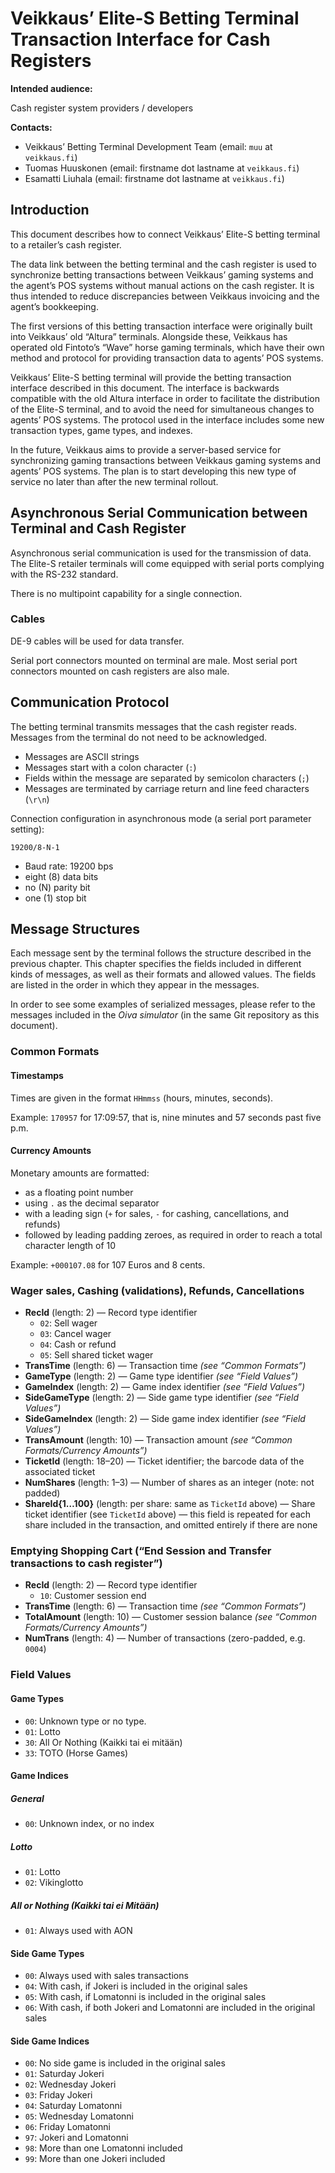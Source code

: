 
Veikkaus’ Elite-S Betting Terminal Transaction Interface for Cash Registers
===============================================================================

**Intended audience:**

Cash register system providers / developers

**Contacts:**

- Veikkaus’ Betting Terminal Development Team (email: `muu` at `veikkaus.fi`)
- Tuomas Huuskonen (email: firstname dot lastname at `veikkaus.fi`)
- Esamatti Liuhala (email: firstname dot lastname at `veikkaus.fi`)


Introduction
-------------------------------------------------------------------------------

This document describes how to connect Veikkaus’ Elite-S betting terminal to a retailer’s cash register.

The data link between the betting terminal and the cash register is used to synchronize betting transactions between Veikkaus’ gaming systems and the agent’s POS systems without manual actions on the cash register. It is thus intended to reduce discrepancies between Veikkaus invoicing and the agent’s bookkeeping.

The first versions of this betting transaction interface were originally built into Veikkaus’ old “Altura” terminals. Alongside these, Veikkaus has operated old Fintoto’s “Wave” horse gaming terminals, which have their own method and protocol for providing transaction data to agents’ POS systems.

Veikkaus’ Elite-S betting terminal will provide the betting transaction interface described in this document. The interface is backwards compatible with the old Altura interface in order to facilitate the distribution of the Elite-S terminal, and to avoid the need for simultaneous changes to agents’ POS systems. The protocol used in the interface includes some new transaction types, game types, and indexes.

In the future, Veikkaus aims to provide a server-based service for synchronizing gaming transactions between Veikkaus gaming systems and agents’ POS systems. The plan is to start developing this new type of service no later than after the new terminal rollout.


Asynchronous Serial Communication between Terminal and Cash Register
-------------------------------------------------------------------------------

Asynchronous serial communication is used for the transmission of data. The Elite-S retailer terminals will come equipped with serial ports complying with the RS-232 standard.

There is no multipoint capability for a single connection.


### Cables

DE-9 cables will be used for data transfer.

Serial port connectors mounted on terminal are male. Most serial port connectors mounted on cash registers are also male.


Communication Protocol
-------------------------------------------------------------------------------

The betting terminal transmits messages that the cash register reads. Messages from the terminal do not need to be acknowledged.

- Messages are ASCII strings
- Messages start with a colon character (`:`)
- Fields within the message are separated by semicolon characters (`;`)
- Messages are terminated by carriage return and line feed characters (`\r\n`)

Connection configuration in asynchronous mode (a serial port parameter setting):

    19200/8-N-1

- Baud rate: 19200 bps
- eight (8) data bits
- no (N) parity bit
- one (1) stop bit


Message Structures
-------------------------------------------------------------------------------

Each message sent by the terminal follows the structure described in the previous chapter. This chapter specifies the fields included in different kinds of messages, as well as their formats and allowed values. The fields are listed in the order in which they appear in the messages.

In order to see some examples of serialized messages, please refer to the messages included in the _Oiva simulator_ (in the same Git repository as this document).


### Common Formats

#### Timestamps

Times are given in the format `HHmmss` (hours, minutes, seconds).

Example: `170957` for 17:09:57, that is, nine minutes and 57 seconds past five p.m.

#### Currency Amounts

Monetary amounts are formatted:

- as a floating point number
- using `.` as the decimal separator
- with a leading sign (`+` for sales, `-` for cashing, cancellations, and refunds)
- followed by leading padding zeroes, as required in order to reach a total character length of 10

Example: `+000107.08` for 107 Euros and 8 cents.


### Wager sales, Cashing (validations), Refunds, Cancellations

- **RecId** (length: 2) — Record type identifier
    - `02`: Sell wager
    - `03`: Cancel wager
    - `04`: Cash or refund
    - `05`: Sell shared ticket wager
- **TransTime** (length: 6) — Transaction time _(see “Common Formats”)_
- **GameType** (length: 2) — Game type identifier _(see “Field Values”)_
- **GameIndex** (length: 2) — Game index identifier _(see “Field Values”)_
- **SideGameType** (length: 2) — Side game type identifier _(see “Field Values”)_
- **SideGameIndex** (length: 2) — Side game index identifier _(see “Field Values”)_
- **TransAmount** (length: 10) — Transaction amount _(see “Common Formats/Currency Amounts”)_
- **TicketId** (length: 18–20) — Ticket identifier; the barcode data of the associated ticket
- **NumShares** (length: 1–3) — Number of shares as an integer (note: not padded)
- **ShareId{1…100}** (length: per share: same as `TicketId` above) — Share ticket identifier (see `TicketId` above) — this field is repeated for each share included in the transaction, and omitted entirely if there are none


### Emptying Shopping Cart (“End Session and Transfer transactions to cash register”)

- **RecId** (length: 2) — Record type identifier
    - `10`: Customer session end
- **TransTime** (length: 6) — Transaction time _(see “Common Formats”)_
- **TotalAmount** (length: 10) — Customer session balance _(see “Common Formats/Currency Amounts”)_
- **NumTrans** (length: 4) — Number of transactions (zero-padded, e.g. `0004`)


### Field Values

#### Game Types

- `00`: Unknown type or no type.
- `01`: Lotto
- `30`: All Or Nothing (Kaikki tai ei mitään)
- `33`: TOTO (Horse Games)

#### Game Indices

##### General

- `00`: Unknown index, or no index

##### Lotto

- `01`: Lotto
- `02`: Vikinglotto

##### All or Nothing (Kaikki tai ei Mitään)

- `01`: Always used with AON

#### Side Game Types

- `00`: Always used with sales transactions
- `04`: With cash, if Jokeri is included in the original sales
- `05`: With cash, if Lomatonni is included in the original sales
- `06`: With cash, if both Jokeri and Lomatonni are included in the original sales

#### Side Game Indices

- `00`: No side game is included in the original sales
- `01`: Saturday Jokeri
- `02`: Wednesday Jokeri
- `03`: Friday Jokeri
- `04`: Saturday Lomatonni
- `05`: Wednesday Lomatonni
- `06`: Friday Lomatonni
- `97`: Jokeri and Lomatonni
- `98`: More than one Lomatonni included
- `99`: More than one Jokeri included













